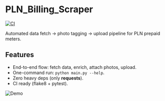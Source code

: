 # PLN_Billing_Scraper

[![CI](https://github.com/Citta123/PLN_Billing_Scraper/actions/workflows/ci.yaml/badge.svg)](https://github.com/Citta123/PLN_Billing_Scraper/actions)

Automated data fetch → photo tagging → upload pipeline for PLN prepaid meters.

## Features
- End-to-end flow: fetch data, enrich, attach photos, upload.
- One-command run: `python main.py --help`.
- Zero heavy deps (only **requests**).
- CI ready (flake8 + pytest).

![Demo](docs/assets/demo.gif)
